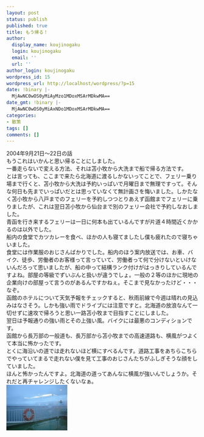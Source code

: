 ```yaml
---
layout: post
status: publish
published: true
title: もう帰る！
author:
  display_name: koujinogaku
  login: koujinogaku
  email: ''
  url: ''
author_login: koujinogaku
wordpress_id: 15
wordpress_url: http://localhost/wordpress/?p=15
date: !binary |-
  MjAwNC0wOS0yMiAyMzo1MDoxMSArMDkwMA==
date_gmt: !binary |-
  MjAwNC0wOS0yMiAxNDo1MDoxMSArMDkwMA==
categories:
- 散策
tags: []
comments: []
---
```

<p>2004年9月21日～22日の話<br />
もうこれはいかんと思い帰ることにしました。<br />
一番走らないで変える方法、それは苫小牧から大洗まで船で帰る方法です。<br />
とは言っても、ここまで来たら北海道に渡るしかないってことで、フェリー乗り場まで行くと、苫小牧から大洗は予約いっぱいで月曜日まで無理ですって。そんな何日も先までいっぱいだとは思っていなくて無計画さを悔いました。しかたなく苫小牧から八戸までのフェリーを予約しつつとりあえず函館までフェリーに乗りましたが、これは翌日苫小牧から仙台まで別のフェリー会社で予約しなおしました。<br />
青函を行き来するフェリーは一日に何本も出ているんですが片道４時間近くかかるのは以外でした。<br />
船内の食堂でカツカレーを食べ、ほかの人も寝てましたし僕も疲れたので寝ちゃいました。<br />
食堂には作業服のおじさんばかりでした。船内のほう案内放送では、お車、バイク、徒歩、労働者のお客様って言っていて、労働者って何で分けないといけないんだろって思いましたが、船の中って結構ランク付けがはっきりしているんですよね。部屋の等級でずいぶんと扱いが違うでしょ。一般の２等のほかに現地の企業向けの部屋って言うのがあるんですかねぇ。そこまで見なかったけど・・・なぞ。<br />
函館のホテルについて天気予報をチェックすると、秋雨前線で今週は晴れの見込みはなさそう。しかも強い雨でドライブには注意ですと。北海道の放浪なんて一切せずに速攻で帰ろうと思い一路苫小牧まで目指すことにしました。<br />
翌日は予報通りの強い雨とその上強い風。バイクには最悪のコンディションです。<br />
函館から長万部の一般道も、長万部から苫小牧までの高速道路も、横風がつよくて本当に怖かったです。<br />
とくに海沿いの道では走れないほど横にすべるんです。道路工事をあちらこちらでやっていてまるで走れない僕を見て工事のおじさんたちがふしぎそうな顔をしていました。<br />
ほんと怖かったんですよ。北海道の道ってあんなに横風が強いんでしょうか。それだと再チャレンジしたくないなぁ。<br />
<img src="/blog/img/20040921_2.jpg" width="160" height="120" /></p>
